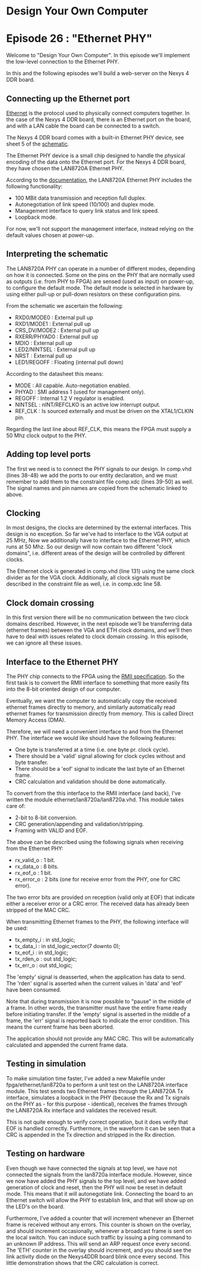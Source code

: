# Design Your Own Computer
# Episode 26 : "Ethernet PHY"
 
Welcome to "Design Your Own Computer".  In this episode we'll implement
the low-level connection to the Ethernet PHY.

In this and the following episodes we'll build a web-server on the Nexys 4 DDR
board.

## Connecting up the Ethernet port

[Ethernet](https://en.wikipedia.org/wiki/Ethernet) is the protocol used to
physically connect computers together.  In the case of the Nexys 4 DDR board,
there is an Ethernet port on the board, and with a LAN cable the board can be
connected to a switch.

The Nexys 4 DDR board comes with a built-in Ethernet PHY device, see sheet 5
of the
[schematic](https://reference.digilentinc.com/_media/reference/programmable-logic/nexys-4-ddr/nexys-4-ddr_sch.pdf).

The Ethernet PHY device is a small chip designed to handle the physical
encoding of the data onto the Ethernet port. For the Nexys 4 DDR board, they
have chosen the LAN8720A Ethernet PHY.

According to the
[documentation](http://ww1.microchip.com/downloads/en/DeviceDoc/8720a.pdf), the
LAN8720A Ethernet PHY includes the following functionality:
* 100 MBit data transmission and reception full duplex.
* Autonegotiation of link speed (10/100) and duplex mode.
* Management interface to query link status and link speed.
* Loopback mode.

For now, we'll not support the management interface, instead relying on the
default values chosen at power-up.

## Interpreting the schematic
The LAN8720A PHY can operate in a number of different modes, depending on how
it is connected. Some on the pins on the PHY that are normally used as outputs
(i.e. from PHY to FPGA) are sensed (used as input) on power-up, to configure
the default mode. The default mode is selected in hardware by using either
pull-up or pull-down resistors on these configuration pins.

From the schematic we ascertain the following: 
* RXD0/MODE0    : External pull up
* RXD1/MODE1    : External pull up
* CRS\_DV/MODE2 : External pull up
* RXERR/PHYAD0  : External pull up
* MDIO          : External pull up
* LED2/NINTSEL  : External pull up
* NRST          : External pull up
* LED1/REGOFF   : Floating (internal pull down)

According to the datasheet this means:
* MODE     : All capable. Auto-negotiation enabled.
* PHYAD    : SMI address 1 (used for management only).
* REGOFF   : Internal 1.2 V regulator is enabled.
* NINTSEL  : nINT/REFCLKO is an active low interrupt output.
* REF\_CLK : Is sourced externally and must be driven on the XTAL1/CLKIN pin.

Regarding the last line about REF\_CLK, this means the FPGA must supply a 50
Mhz clock output to the PHY.

## Adding top level ports
The first we need is to connect the PHY signals to our design. In comp.vhd
(lines 38-48) we add the ports to our entity declaration, and we must remember
to add them to the constraint file comp.xdc (lines 39-50) as well. The signal
names and pin names are copied from the schematic linked to above.

## Clocking
In most designs, the clocks are determined by the external interfaces. This
design is no exception.  So far we've had to interface to the VGA output at 25
MHz, Now we additionally have to interface to the Ethernet PHY, which runs at
50 Mhz. So our design will now contain two different "clock domains", i.e.
different areas of the design will be controlled by different clocks.

The Ethernet clock is generated in comp.vhd (line 131) using the same clock
divider as for the VGA clock. Additionally, all clock signals must be described
in the constraint file as well, i.e. in comp.xdc line 58.

## Clock domain crossing
In this first version there will be no communication between the two clock
domains described. However, in the next episode we'll be transferring data
(ethernet frames) between the VGA and ETH clock domains, and we'll then have to
deal with issues related to clock domain crossing. In this episode, we can ignore
all these issues.

## Interface to the Ethernet PHY
The PHY chip connects to the FPGA using the [RMII
specification](https://en.wikipedia.org/wiki/Media-independent_interface#Reduced_media-independent_interface).
So the first task is to convert the RMII interface to something that more easily
fits into the 8-bit oriented design of our computer.

Eventually, we want the computer to automatically copy the received ethernet
frames directly to memory, and similarly automatically read ethernet frames for
transmission directly from memory. This is called Direct Memory Access (DMA).

Therefore, we will need a convenient interface to and from the Ethernet PHY.
The interface we would like should have the following features:
* One byte is transferred at a time (i.e. one byte pr. clock cycle).
* There should be a 'valid' signal allowing for clock cycles without and byte transfer.
* There should be a 'eof' signal to indicate the last byte of an Ethernet frame.
* CRC calculation and validation should be done automatically.

To convert from the this interface to the RMII interface (and back), I've written
the module ethernet/lan8720a/lan8720a.vhd.  This module takes care of:
* 2-bit to 8-bit conversion.
* CRC generation/appending and validation/stripping.
* Framing with VALID and EOF.

The above can be described using the following signals when receiving from the
Ethernet PHY:
* rx\_valid\_o : 1 bit.
* rx\_data\_o  : 8 bits.
* rx\_eof\_o   : 1 bit.
* rx\_error\_o : 2 bits (one for receive error from the PHY, one for CRC error).

The two error bits are provided on reception (valid only at EOF) that indicate
either a receiver error or a CRC error.  The received data has already been
stripped of the MAC CRC.

When transmitting Ethernet frames to the PHY, the following interface will be used:
* tx\_empty\_i   : in    std\_logic;
* tx\_data\_i    : in    std\_logic\_vector(7 downto 0);
* tx\_eof\_i     : in    std\_logic;
* tx\_rden\_o    : out   std\_logic;
* tx\_err\_o     : out   std\_logic;

The 'empty' signal is deasserted, when the application has data to send. The
'rden' signal is asserted when the current values in 'data' and 'eof' have
been consumed.

Note that during transmission it is now possible to "pause" in the middle of a
frame.  In other words, the transmitter must have the entire frame ready before
initiating transfer. If the 'empty' signal is asserted in the middle of a frame,
the 'err' signal is reported back to indicate the error condition. This means
the current frame has been aborted.

The application should not provide any MAC CRC. This will be automatically
calculated and appended the current frame data.

## Testing in simulation
To make simulation time faster, I've added a new Makefile under
fpga/ethernet/lan8720a to perform a unit test on the LAN8720A interface module.
This test sends two Ethernet frames through the LAN8720A Tx interface,
simulates a loopback in the PHY (because the Rx and Tx signals on the PHY as -
for this purpose - identical), receives the frames through the LAN8720A Rx
interface and validates the received result.

This is not quite enough to verify correct operation, but it does verify
that EOF is handled correctly. Furthermore, in the waveform it can be seen that
a CRC is appended in the Tx direction and stripped in the Rx direction.

## Testing on hardware
Even though we have connected the signals at top level, we have not connected
the signals from the lan8720a interface module.  However, since we now have
added the PHY signals to the top level, and we have added generation of clock
and reset, then the PHY will now be reset in default mode. This means that it
will autonegotiate link. Connecting the board to an Ethernet switch will allow
the PHY to establish link, and that will show up on the LED's on the board.

Furthermore, I've added a counter that will increment whenever an Ethernet
frame is received without any errors. This counter is shown on the overlay, and
should increment occasionally, whenever a broadcast frame is sent on the local
switch. You can induce such traffic by issuing a ping command to an unknown
IP address. This will send an ARP request once every second. The 'ETH' counter
in the overlay should increment, and you should see the link activity diode
on the Nexys4DDR board blink once every second. This little demonstration shows
that the CRC calculation is correct.

